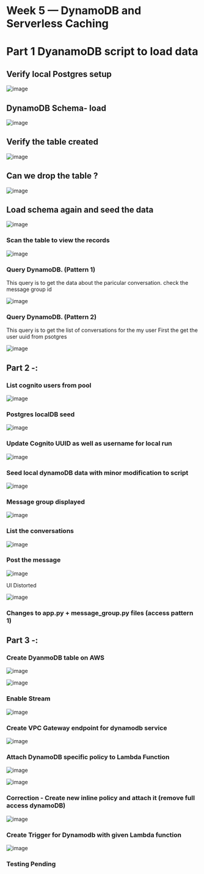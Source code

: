# Week 5 — DynamoDB and Serverless Caching

# Part 1 DyanamoDB script to load data

## Verify local Postgres setup

![image](https://user-images.githubusercontent.com/18515029/226615275-2aeb6dcc-0702-4162-8bd5-7868d3e82bde.png)

## DynamoDB Schema- load

![image](https://user-images.githubusercontent.com/18515029/226863121-6ba586df-385a-49b5-b656-69f02e89ddc4.png)

## Verify the table created

![image](https://user-images.githubusercontent.com/18515029/226863408-637f56ea-0b54-4c89-bbad-330fe0bf3e77.png)

## Can we drop the table ?

![image](https://user-images.githubusercontent.com/18515029/226863701-2cf94f74-4332-4279-9ba8-1a86410c00c7.png)

## Load schema again and seed the data

![image](https://user-images.githubusercontent.com/18515029/226866820-02889d3c-db49-4d4d-b444-54e899b50e32.png)

### Scan the table to view the records

![image](https://user-images.githubusercontent.com/18515029/226867493-50f7d408-b00b-4cb0-9672-3166a5804db7.png)

### Query DynamoDB. (Pattern 1)
This query is to get the data about the paricular conversation. check the message group id

![image](https://user-images.githubusercontent.com/18515029/226869417-b38c028e-9975-48d2-bfc4-453f5c8ce2a6.png)

### Query DynamoDB. (Pattern 2)
This query is to get the list of conversations for the my user
First the get the user uuid from psotgres

![image](https://user-images.githubusercontent.com/18515029/226871408-bbe9cab7-b876-4a76-8838-0f8afd966981.png)

## Part 2 -:

### List cognito users from pool

![image](https://user-images.githubusercontent.com/18515029/227713980-80884399-7bff-43a2-9df3-415e2abc2638.png)

### Postgres localDB seed 

![image](https://user-images.githubusercontent.com/18515029/227713414-0ce0c271-8d74-4c08-abc7-df6f74676abc.png)

### Update Cognito UUID as well as username for local run

![image](https://user-images.githubusercontent.com/18515029/227715857-a190b5e0-c3ec-4c55-922d-7a36399a7df5.png)

### Seed local dynamoDB data with minor modification to script

![image](https://user-images.githubusercontent.com/18515029/227716018-6add0554-4fb0-43b7-a86b-9dec08dca0d7.png)

### Message group displayed

![image](https://user-images.githubusercontent.com/18515029/227716068-6beced39-9cd6-4911-8490-7bb997b80f74.png)


### List the conversations 

![image](https://user-images.githubusercontent.com/18515029/227716174-609dbe2c-968b-4255-aa51-4df42830b907.png)

### Post the message

![image](https://user-images.githubusercontent.com/18515029/227716637-ffc00664-a397-40d5-b910-4ced1c35fdbc.png)

UI Distorted

![image](https://user-images.githubusercontent.com/18515029/227716650-1f3c0902-0baf-4be5-84c6-57f767b055f5.png)




### Changes to app.py + message_group.py files (access pattern 1)

## Part 3 -: 

### Create DyanmoDB table on AWS

![image](https://user-images.githubusercontent.com/18515029/227580667-bf5db1c1-e728-463f-9c34-6a3aa3280329.png)

![image](https://user-images.githubusercontent.com/18515029/227580744-a75b83b3-2bd1-445a-b3e5-2b4ff14fa720.png)

### Enable Stream

![image](https://user-images.githubusercontent.com/18515029/227581264-7babb3ff-b4c6-4690-a646-d1772f23966d.png)


### Create VPC Gateway endpoint for dynamodb service

![image](https://user-images.githubusercontent.com/18515029/227582271-3b3c25f6-674d-4bfd-bf8b-64aa1627c057.png)


### Attach DynamoDB specific policy to Lambda Function

![image](https://user-images.githubusercontent.com/18515029/227585012-be4b9bf1-5b51-4c19-a21a-ed851ff9e1cd.png)


![image](https://user-images.githubusercontent.com/18515029/227584750-3cb829ad-fa9e-4388-b8d2-8156bf8bcc1c.png)

### Correction - Create new inline policy and attach it (remove full access dynamoDB)

![image](https://user-images.githubusercontent.com/18515029/227713054-346c3e92-a979-4f47-a9fa-f3a69c4f9981.png)


### Create Trigger for Dynamodb with given Lambda function

![image](https://user-images.githubusercontent.com/18515029/227586014-dd443e6d-2f4a-4e29-b8e5-72fd0b966461.png)

### Testing Pending




